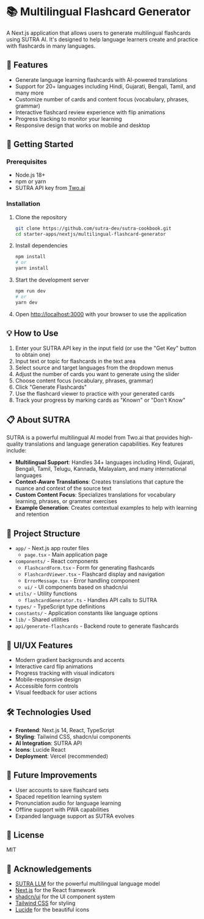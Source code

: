# 📚 Multilingual Flashcard Generator

A Next.js application that allows users to generate multilingual flashcards using SUTRA AI. It's designed to help language learners create and practice with flashcards in many languages.

## 🌟 Features

- Generate language learning flashcards with AI-powered translations
- Support for 20+ languages including Hindi, Gujarati, Bengali, Tamil, and many more
- Customize number of cards and content focus (vocabulary, phrases, grammar)
- Interactive flashcard review experience with flip animations
- Progress tracking to monitor your learning
- Responsive design that works on mobile and desktop

## 🚀 Getting Started

### Prerequisites

- Node.js 18+
- npm or yarn
- SUTRA API key from [Two.ai](https://www.two.ai/sutra)

### Installation

1. Clone the repository

   ```bash
   git clone https://github.com/sutra-dev/sutra-cookbook.git
   cd starter-apps/nextjs/multilingual-flashcard-generator
   ```

2. Install dependencies

   ```bash
   npm install
   # or
   yarn install
   ```

3. Start the development server

   ```bash
   npm run dev
   # or
   yarn dev
   ```

4. Open [http://localhost:3000](http://localhost:3000) with your browser to use the application

## 💡 How to Use

1. Enter your SUTRA API key in the input field (or use the "Get Key" button to obtain one)
2. Input text or topic for flashcards in the text area
3. Select source and target languages from the dropdown menus
4. Adjust the number of cards you want to generate using the slider
5. Choose content focus (vocabulary, phrases, grammar)
6. Click "Generate Flashcards"
7. Use the flashcard viewer to practice with your generated cards
8. Track your progress by marking cards as "Known" or "Don't Know"

## 📋 About SUTRA

SUTRA is a powerful multilingual AI model from Two.ai that provides high-quality translations and language generation capabilities. Key features include:

- **Multilingual Support**: Handles 34+ languages including Hindi, Gujarati, Bengali, Tamil, Telugu, Kannada, Malayalam, and many international languages
- **Context-Aware Translations**: Creates translations that capture the nuance and context of the source text
- **Custom Content Focus**: Specializes translations for vocabulary learning, phrases, or grammar exercises
- **Example Generation**: Creates contextual examples to help with learning and retention

## 🧩 Project Structure

- `app/` - Next.js app router files
  - `page.tsx` - Main application page
- `components/` - React components
  - `FlashcardForm.tsx` - Form for generating flashcards
  - `FlashcardViewer.tsx` - Flashcard display and navigation
  - `ErrorMessage.tsx` - Error handling component
  - `ui/` - UI components based on shadcn/ui
- `utils/` - Utility functions
  - `flashcardGenerator.ts` - Handles API calls to SUTRA
- `types/` - TypeScript type definitions
- `constants/` - Application constants like language options
- `lib/` - Shared utilities
- `api/generate-flashcards` - Backend route to generate flashcards

## 🎨 UI/UX Features

- Modern gradient backgrounds and accents
- Interactive card flip animations
- Progress tracking with visual indicators
- Mobile-responsive design
- Accessible form controls
- Visual feedback for user actions

## 🛠️ Technologies Used

- **Frontend**: Next.js 14, React, TypeScript
- **Styling**: Tailwind CSS, shadcn/ui components
- **AI Integration**: SUTRA API
- **Icons**: Lucide React
- **Deployment**: Vercel (recommended)

## 🔮 Future Improvements

- User accounts to save flashcard sets
- Spaced repetition learning system
- Pronunciation audio for language learning
- Offline support with PWA capabilities
- Expanded language support as SUTRA evolves

## 📄 License

MIT

## 🙏 Acknowledgements

- [SUTRA LLM](https://www.two.ai/sutra) for the powerful multilingual language model
- [Next.js](https://nextjs.org) for the React framework
- [shadcn/ui](https://ui.shadcn.com) for the UI component system
- [Tailwind CSS](https://tailwindcss.com) for styling
- [Lucide](https://lucide.dev) for the beautiful icons
